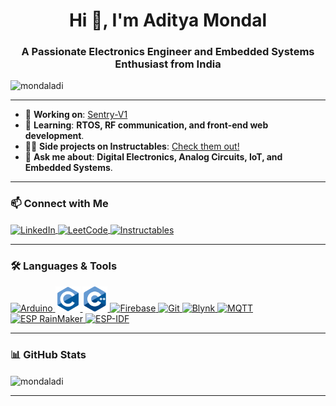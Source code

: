 <h1 align="center">Hi 👋, I'm Aditya Mondal</h1>
<h3 align="center">A Passionate Electronics Engineer and Embedded Systems Enthusiast from India</h3>

<p align="left"> 
  <img src="https://komarev.com/ghpvc/?username=mondaladi&label=Profile%20views&color=0e75b6&style=flat" alt="mondaladi" />
</p>

---

- 🔭 **Working on**: [Sentry-V1](https://github.com/mondaladi/Sentry-V1)
- 🌱 **Learning**: **RTOS, RF communication, and front-end web development**.
- 👨‍💻 **Side projects on Instructables**: [Check them out!](https://www.instructables.com/member/mondaladi/)
- 💬 **Ask me about**: **Digital Electronics, Analog Circuits, IoT, and Embedded Systems**.

---

### 📫 **Connect with Me**
<p align="left">
  <a href="https://www.linkedin.com/in/aditya-mondal2002/" target="blank">
    <img align="center" src="https://raw.githubusercontent.com/rahuldkjain/github-profile-readme-generator/master/src/images/icons/Social/linked-in-alt.svg" alt="LinkedIn" height="30" width="40" />
  </a>
  <a href="https://leetcode.com/m_adi/" target="blank">
    <img align="center" src="https://raw.githubusercontent.com/rahuldkjain/github-profile-readme-generator/master/src/images/icons/Social/leet-code.svg" alt="LeetCode" height="30" width="40" />
  </a>
  <a href="https://www.instructables.com/member/mondaladi/" target="blank">
    <img align="center" src="https://static.semrush.com/power-pages/media/favicons/instructables-com-favicon-ea5ac17e.png" alt="Instructables" height="30" width="40" />
  </a>
</p>

---

### 🛠 **Languages & Tools**
<p align="left">
  <a href="https://www.arduino.cc/" target="_blank">
    <img src="https://cdn.worldvectorlogo.com/logos/arduino-1.svg" alt="Arduino" width="40" height="40"/>
  </a>
  <a href="https://www.cprogramming.com/" target="_blank">
    <img src="https://raw.githubusercontent.com/devicons/devicon/master/icons/c/c-original.svg" alt="C" width="40" height="40"/>
  </a>
  <a href="https://www.w3schools.com/cpp/" target="_blank">
    <img src="https://raw.githubusercontent.com/devicons/devicon/master/icons/cplusplus/cplusplus-original.svg" alt="C++" width="40" height="40"/>
  </a>
  <a href="https://firebase.google.com/" target="_blank">
    <img src="https://www.vectorlogo.zone/logos/firebase/firebase-icon.svg" alt="Firebase" width="40" height="40"/>
  </a>
  <a href="https://git-scm.com/" target="_blank">
    <img src="https://www.vectorlogo.zone/logos/git-scm/git-scm-icon.svg" alt="Git" width="40" height="40"/>
  </a>
  <a href="https://blynk.io/" target="_blank">
    <img src="https://avatars.githubusercontent.com/u/11541426?v=4" alt="Blynk" width="40" height="40"/>
  </a>
  <a href="https://mqtt.org/" target="_blank">
    <img src="https://raw.githubusercontent.com/marwin1991/profile-technology-icons/refs/heads/main/icons/mqtt.png" alt="MQTT" width="40" height="40"/>
  </a>
  <a href="https://rainmaker.espressif.com/" target="_blank">
    <img src="https://play-lh.googleusercontent.com/NVrn-4MF0omMnBa9cmpzfB_qR3HDegTYhtMbuej14Z92pHRAZ6qDEY82jkNqWDbQBwuv=w600-h300-pc0xffffff-pd" alt="ESP RainMaker" width="80" height="40"/>
  </a>
  <a href="https://docs.espressif.com/projects/esp-idf/en/latest/esp32/" target="_blank">
    <img src="https://espressif.gallerycdn.vsassets.io/extensions/espressif/esp-idf-extension/1.9.1/1739962469633/Microsoft.VisualStudio.Services.Icons.Default" alt="ESP-IDF" width="60" height="40"/>
  </a>
</p>

---

### 📊 **GitHub Stats**
<p><img align="center" src="https://github-readme-stats.vercel.app/api/top-langs?username=mondaladi&show_icons=true&locale=en&layout=compact" alt="mondaladi" /></p>

---
